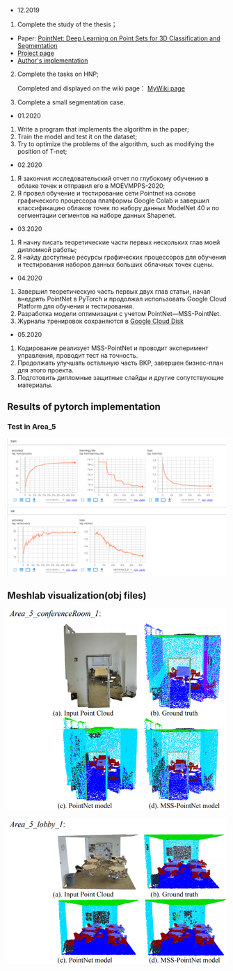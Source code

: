 * 12.2019
1. Complete the study of the thesis；
- Paper: [PointNet: Deep Learning on Point Sets for 3D Classification and Segmentation](https://arxiv.org/abs/1612.00593)
- [Project page](http://stanford.edu/~rqi/pointnet/)
- [Author's implementation](https://github.com/charlesq34/pointnet)
2. Complete the tasks on HNP; 

    Completed and displayed on the wiki page：
    [MyWiki page](https://github.com/Yansz/BKP_3D-Seg-Pointnet/wiki)

3. Complete a small segmentation case.

* 01.2020
1. Write a program that implements the algorithm in the paper;
2. Train the model and test it on the dataset;
3. Try to optimize the problems of the algorithm, such as modifying the position of T-net;

* 02.2020
1. Я закончил исследовательский отчет по глубокому обучению в облаке точек и отправил его в MOEVMPPS-2020;
2. Я провел обучение и тестирование сети Pointnet на основе графического процессора платформы Google Colab 
и завершил классификацию облаков точек по набору данных ModelNet 40 и по сегментации сегментов на наборе данных Shapenet.

* 03.2020
1. Я начну писать теоретические части первых нескольких глав моей дипломной работы;
2. Я найду доступные ресурсы графических процессоров для обучения и тестирования наборов данных больших облачных точек сцены.

- 04.2020

1. Завершил теоретическую часть первых двух глав статьи, начал внедрять PointNet в PyTorch и продолжал использовать Google Cloud Platform для обучения и тестирования.
2. Разработка модели оптимизации с учетом PointNet—MSS-PointNet.
3. Журналы тренировок сохраняются в [Google Cloud Disk](https://drive.google.com/drive/folders/1fc1Tg1d8nW36dGyH3KU6LJpMt97vS08d?usp=sharing)

* 05.2020

1. Кодирование реализует MSS-PointNet и проводит эксперимент управления, проводит тест на точность.
2. Продолжать улучшать остальную часть BKP, завершен бизнес-план для этого проекта.
3. Подготовить дипломные защитные слайды и другие сопутствующие материалы.



## Results of pytorch implementation

### Test in Area_5

![tensorboard area5](/02.PointNet_pytorch/img/all.png)

## Meshlab visualization(obj files)

![prediction example](/02.PointNet_pytorch/img/area5-cr1.png)

![prediction example](/02.PointNet_pytorch/img/area5-lobby1.png)